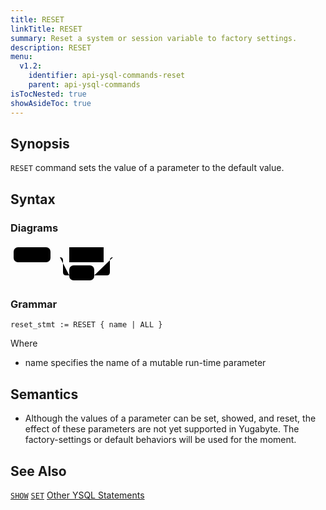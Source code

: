 ```yaml
---
title: RESET
linkTitle: RESET
summary: Reset a system or session variable to factory settings.
description: RESET
menu:
  v1.2:
    identifier: api-ysql-commands-reset
    parent: api-ysql-commands
isTocNested: true
showAsideToc: true
---
```


## Synopsis

`RESET` command sets the value of a parameter to the default value.

## Syntax

### Diagrams
<svg class="rrdiagram" version="1.1" xmlns:xlink="http://www.w3.org/1999/xlink" xmlns="http://www.w3.org/2000/svg" width="174" height="63" viewbox="0 0 174 63"><path class="connector" d="M0 21h5m59 0h30m55 0h20m-90 0q5 0 5 5v19q0 5 5 5h5m40 0h20q5 0 5-5v-19q0-5 5-5m5 0h5"/><rect class="literal" x="5" y="5" width="59" height="24" rx="7"/><text class="text" x="15" y="21">RESET</text><a xlink:href="../../grammar_diagrams#name"><rect class="rule" x="94" y="5" width="55" height="24"/><text class="text" x="104" y="21">name</text></a><rect class="literal" x="94" y="34" width="40" height="24" rx="7"/><text class="text" x="104" y="50">ALL</text></svg>

### Grammar
```
reset_stmt := RESET { name | ALL }
```

Where

- name specifies the name of a mutable run-time parameter

## Semantics

- Although the values of a parameter can be set, showed, and reset, the effect of these parameters are not yet supported in Yugabyte. The factory-settings or default behaviors will be used for the moment.

## See Also
[`SHOW`](../cmd_show)
[`SET`](../cmd_set)
[Other YSQL Statements](..)
